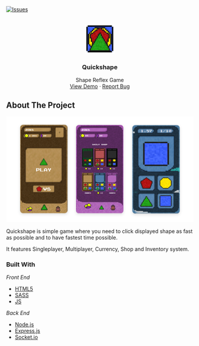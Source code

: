 ﻿﻿<div id="top"></div>


<!-- PROJECT SHIELDS -->
<!--
*** I'm using markdown "reference style" links for readability.
*** Reference links are enclosed in brackets [ ] instead of parentheses ( ).
*** See the bottom of this document for the declaration of the reference variables
*** for contributors-url, forks-url, etc. This is an optional, concise syntax you may use.
*** https://www.markdownguide.org/basic-syntax/#reference-style-links
-->
[![Issues][issues-shield]][issues-url]



<!-- PROJECT LOGO -->
<br />
<div align="center">
  <a href="https://github.com/Zoksss/quickshape">
    <img src="/public/assets/logo.png" alt="Logo" width="80" height="80">
  </a>

  <h3 align="center">Quickshape</h3>

  <p align="center">
    Shape Reflex Game
    <br />
    <a href="https://quickshape.onrender.com/">View Demo</a>
    ·
    <a href="https://github.com/Zoksss/quickshape/issues">Report Bug</a>
  </p>
</div>



<!-- ABOUT THE PROJECT -->
## About The Project

[![Product Name Screen Shot][product-screenshot]](https://quickshape.onrender.com)


Quickshape is simple game where you need to click displayed shape as fast as possible and to have fastest time possible.

It features Singleplayer, Multiplayer, Currency, Shop and Inventory system.

### Built With

*Front End*

* [HTML5](#)
* [SASS](https://sass-lang.com/)
* [JS](#)

*Back End*

* [Node.js](https://nodejs.org/en/)
* [Express.js](https://expressjs.com/)
* [Socket.io](https://socket.io/)


<!-- USAGE EXAMPLES -->



<!-- MARKDOWN LINKS & IMAGES -->
<!-- https://www.markdownguide.org/basic-syntax/#reference-style-links -->
[stars-shield]: https://img.shields.io/github/stars/othneildrew/Best-README-Template.svg?style=for-the-badge
[stars-url]: https://github.com/Zoksss/friend-cube/stargazers
[issues-shield]: https://img.shields.io/github/issues/othneildrew/Best-README-Template.svg?style=for-the-badge
[issues-url]: https://github.com/Zoksss/friend-cube/issues
[license-shield]: https://img.shields.io/github/license/othneildrew/Best-README-Template.svg?style=for-the-badge
[license-url]: https://github.com/othneildrew/Best-README-Template/blob/master/LICENSE.txt
[linkedin-shield]: https://img.shields.io/badge/-LinkedIn-black.svg?style=for-the-badge&logo=linkedin&colorB=555
[product-screenshot]: /public/assets/ss.png
